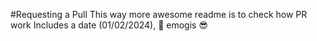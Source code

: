 #Requesting a Pull
This way more awesome readme is to check how PR work
Includes a date (01/02/2024), 🤣 emogis 😎
